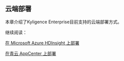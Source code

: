 ## 云端部署

本章介绍了Kyligence Enterprise目前支持的云端部署方式。

继续阅读：

[在 Microsoft Azure HDInsight 上部署](deploy_on_microsoft_azure_hdinsight_cn.md)

[在青云 AppCenter 上部署](deploy_on_qingcloud.cn.md)